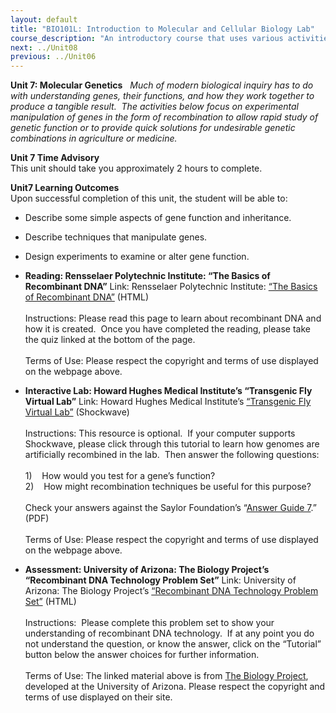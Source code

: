```yaml
---
layout: default
title: "BIO101L: Introduction to Molecular and Cellular Biology Lab"
course_description: "An introductory course that uses various activities and exercises to provide the basic principles and methods of biology. Lab topics include: the scientific method, DNA structure, transcription and translation, PCR and microarrays, prokaryotic and eukaryotic cells, photosynthesis, glycolysis and cellular respiration, genetics, and cell division."
next: ../Unit08
previous: ../Unit06
---
```

**Unit 7: Molecular Genetics** <span id="7"></span> 
*Much of modern biological inquiry has to do with understanding genes,
their functions, and how they work together to produce a tangible
result.  The activities below focus on experimental manipulation of
genes in the form of recombination to allow rapid study of genetic
function or to provide quick solutions for undesirable genetic
combinations in agriculture or medicine.*

**Unit 7 Time Advisory**  
This unit should take you approximately 2 hours to complete.

**Unit7 Learning Outcomes**  
Upon successful completion of this unit, the student will be able to:  
-   Describe some simple aspects of gene function and inheritance.
-   Describe techniques that manipulate genes.
-   Design experiments to examine or alter gene function.

-   **Reading: Rensselaer Polytechnic Institute: “The Basics of
    Recombinant DNA”**
    Link: Rensselaer Polytechnic Institute: [“The Basics of Recombinant
    DNA”](http://rpi.edu/dept/chem-eng/Biotech-Environ/Projects00/rdna/rdna.html) (HTML)  
        
     Instructions: Please read this page to learn about recombinant DNA
    and how it is created.  Once you have completed the reading, please
    take the quiz linked at the bottom of the page.  
        
     Terms of Use: Please respect the copyright and terms of use
    displayed on the webpage above.

-   **Interactive Lab: Howard Hughes Medical Institute’s “Transgenic Fly
    Virtual Lab”**
    Link: Howard Hughes Medical Institute’s [“Transgenic Fly Virtual
    Lab”](http://www.hhmi.org/biointeractive/vlabs/) (Shockwave)  
        
     Instructions: This resource is optional.  If your computer supports
    Shockwave, please click through this tutorial to learn how genomes
    are artificially recombined in the lab.  Then answer the following
    questions:  
        
     1)    How would you test for a gene’s function?  
     2)    How might recombination techniques be useful for this
    purpose?  
        
     Check your answers against the Saylor Foundation’s “[Answer Guide
    7](http://www.saylor.org/site/wp-content/uploads/2011/05/BIO101LAB-AG7-FINAL.pdf).”
    (PDF)  
        
     Terms of Use: Please respect the copyright and terms of use
    displayed on the webpage above.

-   **Assessment: University of Arizona: The Biology Project’s
    “Recombinant DNA Technology Problem Set”**
    Link: University of Arizona: The Biology Project’s [“Recombinant DNA
    Technology Problem
    Set”](http://www.biology.arizona.edu/molecular_bio/problem_sets/Recombinant_DNA_Technology/recombinant_dna.html) (HTML)  
        
     Instructions:  Please complete this problem set to show your
    understanding of recombinant DNA technology.  If at any point you do
    not understand the question, or know the answer, click on the
    “Tutorial” button below the answer choices for further
    information.  
        
     Terms of Use: The linked material above is from [The Biology
    Project](http://www.biology.arizona.edu), developed at the
    University of Arizona. Please respect the copyright and terms of use
    displayed on their site.


